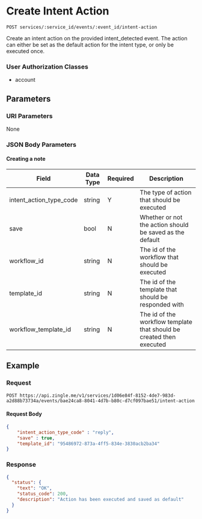 # Create Intent Action

    POST services/:service_id/events/:event_id/intent-action
    
Create an intent action on the provided intent_detected event. The action can either be set
as the default action for the intent type, or only be executed once.  

### User Authorization Classes 
* account

## Parameters
### URI Parameters
None

### JSON Body Parameters

#### Creating a note
Field | Data Type | Required | Description
--- | --- | --- | ---
intent_action_type_code | string | Y | The type of action that should be executed
save | bool | N | Whether or not the action should be saved as the default
workflow_id | string | N | The id of the workflow that should be executed
template_id | string | N | The id of the template that should be responded with
workflow_template_id | string | N | The id of the workflow template that should be created then executed

## Example
### Request

    POST https://api.zingle.me/v1/services/1d06e84f-8152-4de7-983d-a2d88b73734a/events/bae24ca8-8041-4d7b-b80c-d7cf097bae51/intent-action
#### Request Body
```json
{
    "intent_action_type_code" : "reply",
    "save" : true,
    "template_id": "95486972-873a-4ff5-834e-3830acb2ba34"
}
```

### Response
``` json
{
  "status": {
    "text": "OK",
    "status_code": 200,
    "description": "Action has been executed and saved as default"
  }
}
```

[Create Intent Action]: /messages/POST_create_intent_action.md
